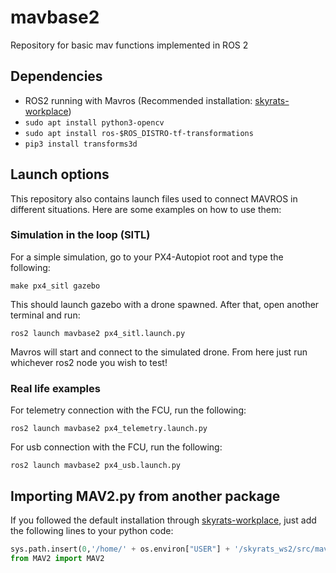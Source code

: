 # mavbase2
Repository for basic mav functions implemented in ROS 2

## Dependencies
- ROS2 running with Mavros (Recommended installation: [skyrats-workplace](https://github.com/SkyRats/skyrats-workplace/tree/ros2))
- ```sudo apt install python3-opencv```
- ```sudo apt install ros-$ROS_DISTRO-tf-transformations```
- ```pip3 install transforms3d```

## Launch options
This repository also contains launch files used to connect MAVROS in different situations. Here are some examples on how to use them:
### Simulation in the loop (SITL)
For a simple simulation, go to your PX4-Autopiot root and type the following:

```make px4_sitl gazebo```

This should launch gazebo with a drone spawned. After that, open another terminal and run:

```ros2 launch mavbase2 px4_sitl.launch.py```

Mavros will start and connect to the simulated drone. From here just run whichever ros2 node you wish to test!
### Real life examples
For telemetry connection with the FCU, run the following:

```ros2 launch mavbase2 px4_telemetry.launch.py```

For usb connection with the FCU, run the following:

```ros2 launch mavbase2 px4_usb.launch.py```
## Importing MAV2.py from another package
If you followed the default installation through [skyrats-workplace](https://github.com/SkyRats/skyrats-workplace/tree/ros2), just add the following lines to your python code:
``` python
sys.path.insert(0,'/home/' + os.environ["USER"] + '/skyrats_ws2/src/mavbase2')
from MAV2 import MAV2
```